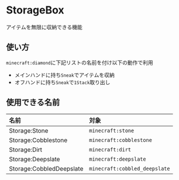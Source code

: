 # StorageBox
 
アイテムを無限に収納できる機能

## 使い方
`minecraft:diamond`に下記リストの名前を付け以下の動作で利用
- メインハンドに持ち`Sneak`でアイテムを収納
- オフハンドに持ち`Sneak`で`1Stack`取り出し

## 使用できる名前
|名前|対象|
|:-|:-|
|Storage:Stone|`minecraft:stone`|
|Storage:Cobblestone|`minecraft:cobblestone`|
|Storage:Dirt|`minecraft:dirt`|
|Storage:Deepslate|`minecraft:deepslate`|
|Storage:CobbledDeepslate|`minecraft:cobbled_deepslate`|
